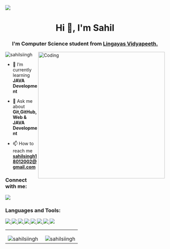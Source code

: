 <img src="https://res.cloudinary.com/superfolio/image/upload/v1620689979/68747470733a2f2f692e70696e696d672e636f6d2f6f726967696e616c732f63362f33332f63322f63363333633230656465383266306530636564376435373064626533613166332e676966_yjuh2s.gif" style="max-width: 100%; display: inline-block;"
data-target="animated-image.originalImage">


<h1 align="center">Hi 👋, I'm Sahil</h1>
<h3 align="center">I'm Computer Science student from <a href="https://www.lingayasvidyapeeth.edu.in/"> Lingayas Vidyapeeth.</a></h3>
<img align="right" alt="Coding" width="400" src="https://miro.medium.com/max/1360/0*7Q3yvSIv_t0ioJ-Z.gif">
<p align="left"> <img src="https://komarev.com/ghpvc/?username=sahilsiingh&label=Profile%20views&color=0e75b6&style=flat" alt="sahilsiingh" /> </p>



- 🌱 I’m currently learning **JAVA Development**

- 💬 Ask me about **Git,GitHub,Web & JAVA Development**

- 📫 How to reach me **sahilsingh18012002@gmail.com**

<h3 align="left">Connect with me:</h3>
<p align="left">
<a href = "https://www.linkedin.com/in/sahil-singh-79b775305/"><img src="https://img.icons8.com/fluent/48/000000/linkedin.png"/></a>
</p>

<h3 align="left">Languages and Tools:</h3>
<a href="https://www.java.com" target="_blank" rel="noreferrer"><img src="https://img.icons8.com/color/48/000000/java-coffee-cup-logo--v1.png"/> </a><a href="https://www.mysql.com/" target="_blank" rel="noreferrer"> <img src="https://img.icons8.com/color/48/000000/mysql-logo.png"/> </a> <a href="https://nodejs.org" target="_blank" rel="noreferrer"> </a> 
 <a href="https://www.w3.org/html/" target="_blank"> <img src="https://img.icons8.com/color/48/000000/html-5.png"/> </a> 
 <a href="https://www.w3schools.com/css/" target="_blank"> <img src="https://img.icons8.com/color/48/000000/css3.png"/> </a> 
  <a href="https://developer.mozilla.org/en-US/docs/Web/JavaScript" target="_blank"> <img src="https://img.icons8.com/color/48/000000/javascript.png"/> </a> 
    <a href="https://reactjs.org/" target="_blank"> <img src="https://img.icons8.com/color/48/000000/react-native.png"/> </a> 
    <a href="https://getbootstrap.com" target="_blank"> <img src="https://img.icons8.com/color/48/000000/bootstrap.png"/> </a> <a style="padding-right:8 px;" href="https://nodejs.org" target="_blank"> <img src="https://img.icons8.com/color/48/000000/nodejs.png"/> </a> </p>
 <table>
<tr>
 <td>
  <p><img align="left" src="https://github-readme-stats.vercel.app/api?username=sahilsiingh&show_icons=true&locale=en&" alt="sahilsiingh" /></p>
 
 </td>

 <td>


<p><img align="right" src="https://github-readme-streak-stats.herokuapp.com/?user=sahilsiingh&" alt="sahilsiingh" /></p>
  
 </td>
</tr>
 
 
 </table>
  

